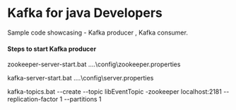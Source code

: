 # Kafka for java Developers 

Sample code showcasing - Kafka producer , Kafka consumer. 


#### Steps to start Kafka producer 
zookeeper-server-start.bat ..\..\config\zookeeper.properties

kafka-server-start.bat ..\..\config\server.properties



kafka-topics.bat --create --topic libEventTopic -zookeeper localhost:2181 --replication-factor 1 --partitions 1
